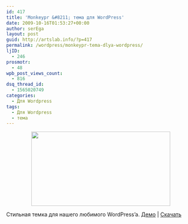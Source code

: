 ```yaml
---
id: 417
title: 'Monkeypr &#8211; тема для WordPress'
date: 2009-10-16T01:53:27+00:00
author: serEga
layout: post
guid: http://artslab.info/?p=417
permalink: /wordpress/monkeypr-tema-dlya-wordpress/
ljID:
  - 246
prosmotr:
  - 48
wpb_post_views_count:
  - 816
dsq_thread_id:
  - 1565020749
categories:
  - Для Wordpress
tags:
  - Для Wordpress
  - тема
---
```

<p style="text-align: center;">
  <a href="http://googledrive.com/host/0B9lHVSSSdxdxd0hjdUdmRzY3Tjg/monkeypr_wordpress_theme.jpg"><img src="http://googledrive.com/host/0B9lHVSSSdxdxd0hjdUdmRzY3Tjg/monkeypr_wordpress_theme.jpg" alt="" title="monkeypr_wordpress_theme" width="371" height="198" class="alignnone size-full wp-image-818" /></a>
</p>

Стильная темка для нашего любимого WordPress&#8217;a. <a href="http://monkeypr.ajansretro.com/demo" target="_blank">Демо</a> | <a href="http://monkeypr.ajansretro.com/" target="_blank">Скачать</a>